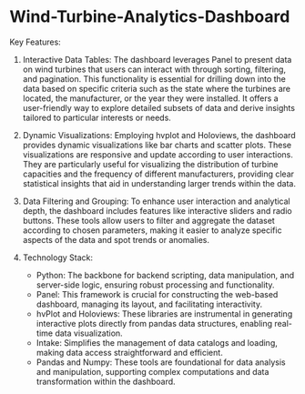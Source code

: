# Wind-Turbine-Analytics-Dashboard

Key Features:



1. Interactive Data Tables: The dashboard leverages Panel to present data on wind turbines that users can interact with through sorting, filtering, and pagination. This functionality is essential for drilling down into the data based on specific criteria such as the state where the turbines are located, the manufacturer, or the year they were installed. It offers a user-friendly way to explore detailed subsets of data and derive insights tailored to particular interests or needs.

2. Dynamic Visualizations: Employing hvplot and Holoviews, the dashboard provides dynamic visualizations like bar charts and scatter plots. These visualizations are responsive and update according to user interactions. They are particularly useful for visualizing the distribution of turbine capacities and the frequency of different manufacturers, providing clear statistical insights that aid in understanding larger trends within the data.

3. Data Filtering and Grouping: To enhance user interaction and analytical depth, the dashboard includes features like interactive sliders and radio buttons. These tools allow users to filter and aggregate the dataset according to chosen parameters, making it easier to analyze specific aspects of the data and spot trends or anomalies.

4. Technology Stack:
   - Python: The backbone for backend scripting, data manipulation, and server-side logic, ensuring robust processing and functionality.
   - Panel: This framework is crucial for constructing the web-based dashboard, managing its layout, and facilitating interactivity.
   - hvPlot and Holoviews: These libraries are instrumental in generating interactive plots directly from pandas data structures, enabling real-time data visualization.
   - Intake: Simplifies the management of data catalogs and loading, making data access straightforward and efficient.
   - Pandas and Numpy: These tools are foundational for data analysis and manipulation, supporting complex computations and data transformation within the dashboard.


